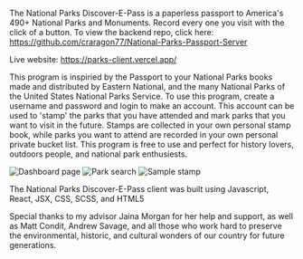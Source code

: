 The National Parks Discover-E-Pass is a paperless passport to America's 490+ National Parks and Monuments. Record every one you visit with the click of a button. To view the backend repo, click here: https://github.com/craragon77/National-Parks-Passport-Server

Live website: https://parks-client.vercel.app/

This program is inspiried by the Passport to your National Parks books made and distributed by Eastern National, and the many National Parks of the United States National Parks Service. To use this program, create a username and password and login to make an account. This account can be used to 'stamp' the parks that you have attended and mark parks that you want to visit in the future. Stamps are collected in your own personal stamp book, while parks you want to attend are recorded in your own personal private bucket list. This program is free to use and perfect for history lovers, outdoors people, and national park enthusiests.


<img src="./src/pics/README-4.jpg" alt="Dashboard page"></img>
<img src="./src/pics/README-3.jpg" alt="Park search"></img>
<img src="./src/pics/README-2.jpg" alt="Sample stamp"></img>


The National Parks Discover-E-Pass client was built using Javascript, React, JSX, CSS, SCSS, and HTML5

Special thanks to my advisor Jaina Morgan for her help and support, as well as Matt Condit, Andrew Savage, and all those who work hard to preserve the environmental, historic, and cultural wonders of our country for future generations. 

